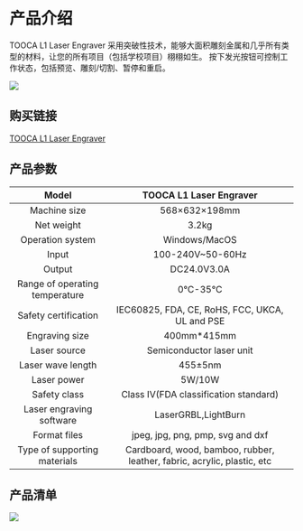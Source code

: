 ﻿---
sidebar_position: 1
sidebar_label: 产品介绍
---


# 产品介绍

TOOCA L1 Laser Engraver 采用突破性技术，能够大面积雕刻金属和几乎所有类型的材料，让您的所有项目（包括学校项目）栩栩如生。 按下发光按钮可控制工作状态，包括预览、雕刻/切割、暂停和重启。

![](https://wiki-media-ef.oss-cn-hongkong.aliyuncs.com//images/tooca-laser-1-01.png)

## 购买链接

[TOOCA L1 Laser Engraver](https://www.elecfreaks.com/elecfreaks-tooca-laser-1.html)

## 产品参数

|Model|TOOCA L1 Laser Engraver|
|:-------:|:-------:|
|Machine size|568×632×198mm|
|Net weight|3.2kg|
|Operation system|Windows/MacOS|
|Input|100-240V~50-60Hz|
|Output|DC24.0V3.0A|
|Range of operating temperature|0℃-35℃|
|Safety certification|IEC60825, FDA, CE, RoHS, FCC, UKCA, UL and PSE|
|Engraving size	|400mm*415mm|
|Laser source|Semiconductor laser unit|
|Laser wave length|455±5nm|
|Laser power|5W/10W|
|Safety class|Class IV(FDA classification standard)|
|Laser engraving software|LaserGRBL,LightBurn|
|Format files|jpeg, jpg, png, pmp, svg and dxf|
|Type of supporting materials|Cardboard, wood, bamboo, rubber, leather, fabric, acrylic, plastic, etc|

## 产品清单

![](https://wiki-media-ef.oss-cn-hongkong.aliyuncs.com//images/tooca-laser-1-02.png)
